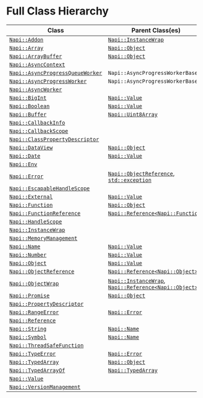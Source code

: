 # Full Class Hierarchy

| Class | Parent Class(es) |
|---|---|
| [`Napi::Addon`][] | [`Napi::InstanceWrap`][] |
| [`Napi::Array`][] | [`Napi::Object`][] |
| [`Napi::ArrayBuffer`][] | [`Napi::Object`][] |
| [`Napi::AsyncContext`][] |  |
| [`Napi::AsyncProgressQueueWorker`][] | `Napi::AsyncProgressWorkerBase` |
| [`Napi::AsyncProgressWorker`][] | `Napi::AsyncProgressWorkerBase` |
| [`Napi::AsyncWorker`][] |  |
| [`Napi::BigInt`][] | [`Napi::Value`][] |
| [`Napi::Boolean`][] | [`Napi::Value`][] |
| [`Napi::Buffer`][] | [`Napi::Uint8Array`][] |
| [`Napi::CallbackInfo`][] |  |
| [`Napi::CallbackScope`][] |  |
| [`Napi::ClassPropertyDescriptor`][] |  |
| [`Napi::DataView`][] | [`Napi::Object`][] |
| [`Napi::Date`][] | [`Napi::Value`][] |
| [`Napi::Env`][] |  |
| [`Napi::Error`][] | [`Napi::ObjectReference`][], [`std::exception`][] |
| [`Napi::EscapableHandleScope`][] |  |
| [`Napi::External`][] | [`Napi::Value`][] |
| [`Napi::Function`][] | [`Napi::Object`][] |
| [`Napi::FunctionReference`][] | [`Napi::Reference<Napi::Function>`][] |
| [`Napi::HandleScope`][] |  |
| [`Napi::InstanceWrap`][] |  |
| [`Napi::MemoryManagement`][] |  |
| [`Napi::Name`][] | [`Napi::Value`][] |
| [`Napi::Number`][] | [`Napi::Value`][] |
| [`Napi::Object`][] | [`Napi::Value`][] |
| [`Napi::ObjectReference`][] | [`Napi::Reference<Napi::Object>`][] |
| [`Napi::ObjectWrap`][] | [`Napi::InstanceWrap`][], [`Napi::Reference<Napi::Object>`][] |
| [`Napi::Promise`][] | [`Napi::Object`][] |
| [`Napi::PropertyDescriptor`][] |  |
| [`Napi::RangeError`][] | [`Napi::Error`][] |
| [`Napi::Reference`] |  |
| [`Napi::String`][] | [`Napi::Name`][] |
| [`Napi::Symbol`][] | [`Napi::Name`][] |
| [`Napi::ThreadSafeFunction`][] |  |
| [`Napi::TypeError`][] | [`Napi::Error`][] |
| [`Napi::TypedArray`][] | [`Napi::Object`][] |
| [`Napi::TypedArrayOf`][] | [`Napi::TypedArray`][] |
| [`Napi::Value`][] |  |
| [`Napi::VersionManagement`][] |  |

[`Napi::Addon`]: doc/addon.md
[`Napi::Array`]: doc/array.md
[`Napi::ArrayBuffer`]: doc/array_buffer.md
[`Napi::AsyncContext`]: doc/async_context.md
[`Napi::AsyncProgressQueueWorker`]: doc/async_worker_variants.md#asyncprogressqueueworker
[`Napi::AsyncProgressWorker`]: doc/async_worker_variants.md#asyncprogressworker
[`Napi::AsyncWorker`]: doc/async_worker.md
[`Napi::BigInt`]: doc/bigint.md
[`Napi::Boolean`]: doc/boolean.md
[`Napi::Buffer`]: doc/buffer.md
[`Napi::CallbackInfo`]: doc/callbackinfo.md
[`Napi::CallbackScope`]: doc/callback_scope.md
[`Napi::ClassPropertyDescriptor`]: doc/class_property_descriptor.md
[`Napi::DataView`]: doc/dataview.md
[`Napi::Date`]: doc/date.md
[`Napi::Env`]: doc/env.md
[`Napi::Error`]: doc/error.md
[`Napi::EscapableHandleScope`]: doc/escapable_handle_scope.md
[`Napi::External`]: doc/external.md
[`Napi::Function`]: doc/function.md
[`Napi::FunctionReference`]: doc/function_reference.md
[`Napi::HandleScope`]: doc/handle_scope.md
[`Napi::InstanceWrap`]: doc/instance_wrap.md
[`Napi::MemoryManagement`]: doc/memory_management.md
[`Napi::Name`]: doc/name.md
[`Napi::Number`]: doc/number.md
[`Napi::Object`]: doc/object.md
[`Napi::ObjectReference`]: doc/object_reference.md
[`Napi::ObjectWrap`]: doc/object_wrap.md
[`Napi::Promise`]: ./promise.md
[`Napi::PropertyDescriptor`]: doc/property_descriptor.md
[`Napi::RangeError`]: doc/range_error.md
[`Napi::Reference`]: doc/reference.md
[`Napi::Reference<Napi::Function>`]: doc/reference.md
[`Napi::Reference<Napi::Object>`]: doc/reference.md
[`Napi::String`]: doc/string.md
[`Napi::Symbol`]: doc/symbol.md
[`Napi::ThreadSafeFunction`]: ./thread_safe_function.md
[`Napi::TypeError`]: doc/type_error.md
[`Napi::TypedArray`]: doc/typed_array.md
[`Napi::TypedArrayOf`]: doc/typed_array_of.md
[`Napi::Uint8Array`]: doc/typed_array_of.md
[`Napi::Value`]: doc/value.md
[`Napi::VersionManagement`]: doc/version_management.md
[`std::exception`]: http://cplusplus.com/reference/exception/exception/
